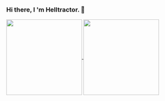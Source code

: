 ### Hi there, I 'm Helltractor. 👋
<a href="#">
  <img height=200 align="center" src="https://github-readme-stats.vercel.app/api?username=Helltractor&count_private=true&show_icons=true&icon_color=0366d6" />
</a>
<a href="#">
  <img height=200 align="center" src="https://github-readme-stats.vercel.app/api/top-langs/?username=Helltractor&layout=compact&langs_count=4&card_width=160" />
</a>
